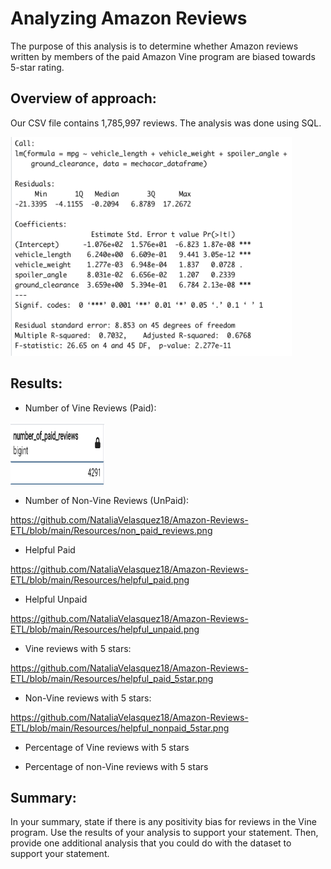 # Analyzing Amazon Reviews

The purpose of this analysis is to determine whether Amazon reviews written by members of the paid Amazon Vine program are biased towards 5-star rating.

## Overview of approach:

Our CSV file contains 1,785,997 reviews.  The analysis was done using SQL.

<img src= "https://github.com/NataliaVelasquez18/Car_Data_Statistical_Analysis/blob/main/Screenshots/multiple_linear_regression_mpg.png" width="450" height="350" />

## Results: 

* Number of Vine Reviews (Paid):

<img src= "https://github.com/NataliaVelasquez18/Amazon-Reviews-ETL/blob/main/Resources/Paid_reviews.png" width="150" height="100"/>

* Number of Non-Vine Reviews (UnPaid):

https://github.com/NataliaVelasquez18/Amazon-Reviews-ETL/blob/main/Resources/non_paid_reviews.png


* Helpful Paid

https://github.com/NataliaVelasquez18/Amazon-Reviews-ETL/blob/main/Resources/helpful_paid.png


* Helpful Unpaid

https://github.com/NataliaVelasquez18/Amazon-Reviews-ETL/blob/main/Resources/helpful_unpaid.png

* Vine reviews with 5 stars:

https://github.com/NataliaVelasquez18/Amazon-Reviews-ETL/blob/main/Resources/helpful_paid_5star.png


* Non-Vine reviews with 5 stars:

https://github.com/NataliaVelasquez18/Amazon-Reviews-ETL/blob/main/Resources/helpful_nonpaid_5star.png


* Percentage of Vine reviews with 5 stars



* Percentage of non-Vine reviews with 5 stars


## Summary: 

In your summary, state if there is any positivity bias for reviews in the Vine program. Use the results of your analysis to support your statement. Then, provide one additional analysis that you could do with the dataset to support your statement.
